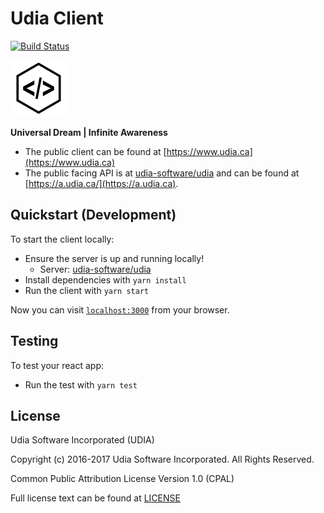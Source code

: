 # Udia Client

[![Build Status](https://travis-ci.org/udia-software/udia-client.svg?branch=master)](https://travis-ci.org/udia-software/udia-client)

[![UDIA](logo.png)](http://a.udia.ca)

**Universal Dream | Infinite Awareness**

* The public client can be found at [https://www.udia.ca](https://www.udia.ca)
* The public facing API is at [udia-software/udia](https://github.com/udia-software/udia) and can be found at [https://a.udia.ca/](https://a.udia.ca).

## Quickstart (Development)

To start the client locally:

  * Ensure the server is up and running locally!
    * Server: [udia-software/udia](https://github.com/udia-software/udia)
  * Install dependencies with `yarn install`
  * Run the client with `yarn start`

Now you can visit [`localhost:3000`](http://localhost:3000) from your browser.

## Testing

To test your react app:

  * Run the test with `yarn test`

## License

Udia Software Incorporated (UDIA)

Copyright (c) 2016-2017 Udia Software Incorporated. All Rights Reserved.

Common Public Attribution License Version 1.0 (CPAL)

Full license text can be found at [LICENSE](LICENSE)
